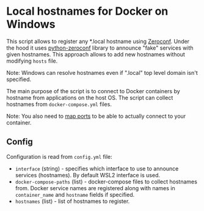 # Local hostnames for Docker on Windows
This script allows to register any *.local hostname using [Zeroconf](https://en.wikipedia.org/wiki/Zero-configuration_networking).
Under the hood it uses [python-zeroconf](https://github.com/python-zeroconf/python-zeroconf) library to announce "fake" services
with given hostnames. This approach allows to add new hostnames without modifying `hosts` file.

Note: Windows can resolve hostnames even if ".local" top level domain isn't specified.

The main purpose of the script is to connect to Docker containers by hostname from applications on the host OS.
The script can collect hostnames from `docker-compose.yml` files.

Note: You also need to [map ports](https://docs.docker.com/compose/compose-file/compose-file-v3/#ports) to be able to actually connect to your container.

## Config
Configuration is read from `config.yml` file:
* `interface` (string) - specifies which interface to use to announce services (hostnames).
By default WSL2 interface is used.
* `docker-compose-paths` (list) - docker-compose files to collect hostnames from.
Docker service names are registered along with names in `container_name` and `hostname` fields if specified.
* `hostnames` (list) - list of hostnames to register.
